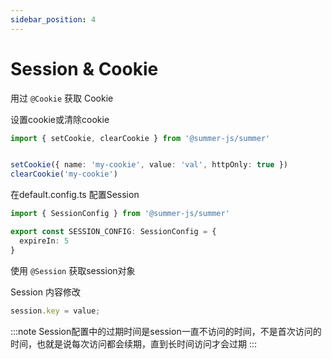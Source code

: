 ```yaml
---
sidebar_position: 4
---
```


# Session & Cookie

用过 `@Cookie` 获取 Cookie

设置cookie或清除cookie

```ts
import { setCookie, clearCookie } from '@summer-js/summer'


setCookie({ name: 'my-cookie', value: 'val', httpOnly: true })
clearCookie('my-cookie')
```


在default.config.ts 配置Session

```ts
import { SessionConfig } from '@summer-js/summer'

export const SESSION_CONFIG: SessionConfig = {
  expireIn: 5
}

```

使用 `@Session` 获取session对象

Session 内容修改
```ts
session.key = value;
```

:::note
Session配置中的过期时间是session一直不访问的时间，不是首次访问的时间，也就是说每次访问都会续期，直到长时间访问才会过期
:::